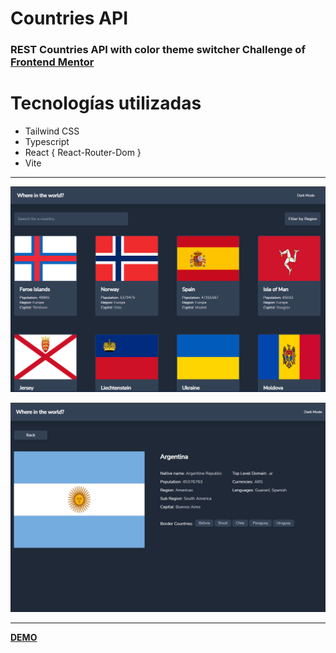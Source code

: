 # Countries API

### REST Countries API with color theme switcher Challenge of [Frontend Mentor](https://www.frontendmentor.io/challenges/rest-countries-api-with-color-theme-switcher-5cacc469fec04111f7b848ca)

# Tecnologías utilizadas

* Tailwind CSS
* Typescript
* React { React-Router-Dom }
* Vite

---
![](./src/assets/homeImage.png)

![](./src/assets/sectionImage.png)

---

**[DEMO](https://countries-api-tsx.vercel.app/)**
